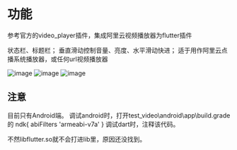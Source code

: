 # 功能
参考官方的video_player插件，集成阿里云视频播放器为flutter插件

状态栏、标题栏；
垂直滑动控制音量、亮度、水平滑动快进；
适于用作阿里云点播系统播放器，或任何url视频播放器

![image](https://github.com/hyz1992/my_aliplayer/raw/master/preview/1.jpg)
![image](https://github.com/hyz1992/my_aliplayer/raw/master/preview/2.jpg)
![image](https://github.com/hyz1992/my_aliplayer/raw/master/preview/3.jpg)


## 注意
目前只有Android端。
调试android时，打开test_video\android\app\build.grade的
ndk{
	abiFilters 'armeabi-v7a'
}
调试dart时，注释该代码。

不然libflutter.so就不会打进lib里，原因还没找到。

